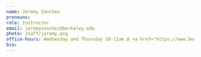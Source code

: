 ```yaml
---
name: Jeremy Sanchez
pronouns:
role: Instructor
email: jeremysanchez@berkeley.edu
photo: staff/jeremy.png
office-hours: Wednesday and Thursday 10-11am @ <a href="https://www.berkeley.edu/map/evans-hall/">Evans 323</a>
bio:
---
```

